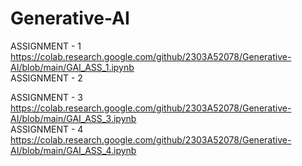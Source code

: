 # Generative-AI  
ASSIGNMENT - 1  
https://colab.research.google.com/github/2303A52078/Generative-AI/blob/main/GAI_ASS_1.ipynb  
ASSIGNMENT - 2  

ASSIGNMENT - 3  
https://colab.research.google.com/github/2303A52078/Generative-AI/blob/main/GAI_ASS_3.ipynb  
ASSIGNMENT - 4  
https://colab.research.google.com/github/2303A52078/Generative-AI/blob/main/GAI_ASS_4.ipynb   
